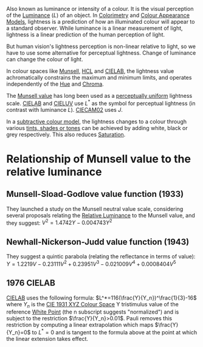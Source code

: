 Also known as luminance or intensity of a colour. It is the visual perception of the [Luminance](../Physical%20Aspects%20of%20Colours/Luminance.md) ($L$) of an object. In [Colorimetry](../Colorimetry.md) and [Colour Appearance Models](../Colour%20Modelling/Colour%20Appearance%20Models/Colour%20Appearance%20Models.md), lightness is a prediction of how an illuminated colour will appear to a standard observer. While luminance is a linear measurement of light, lightness is a linear prediction of the human perception of light.

But human vision's lightness perception is non-linear relative to light, so we have to use some alternative for perceptual lightness. Change of luminance can change the colour of light.

In colour spaces like [Munsell](World%20Building/Creativity%20and%20Arts/Colour%20Theory/Colour%20Spaces/Munsell%20Colour%20System), [HCL](../Colour%20Modelling/Colour%20Spaces/Cylindrical%20Colour%20Space%20Models.md) and [CIELAB](../Colour%20Modelling/Colour%20Spaces/CIELAB.md), the lightness value achromatically constrains the maximum and minimum limits, and operates independently of the [Hue](Hue.md) and [Chroma](Chroma.md).

The [Munsell value](World%20Building/Creativity%20and%20Arts/Colour%20Theory/Colour%20Spaces/Munsell%20Colour%20System) has long been used as a [perceptually uniform](../Colour%20Modelling/Colour%20Spaces/Uniform%20Colour%20Spaces.md) lightness scale. [CIELAB](../Colour%20Modelling/Colour%20Spaces/CIELAB.md) and [CIELUV](../Colour%20Modelling/Colour%20Spaces/CIELUV.md) use $L^*$ as the symbol for perceptual lightness (in contrast with luminance $L$). [CIECAM02](../Colour%20Modelling/Colour%20Appearance%20Models/CIECAM02.md) uses $J$.

In a [subtractive colour model](../Colour%20Modelling/Colour%20Models/Subtractive%20Colour%20Model.md), the lightness changes to a colour through various [tints, shades or tones](../Tint,%20shade%20and%20tone.md) can be achieved by adding white, black or grey respectively. This also reduces [Saturation](Saturation.md).

# Relationship of Munsell value to the relative luminance
## Munsell-Sload-Godlove value function (1933)
They launched a study on the Munsell neutral value scale, considering several proposals relating the [Relative Luminance](../Physical%20Aspects%20of%20Colours/Relative%20Luminance.md) to the Munsell value, and they suggest:
$V^2=1.4742Y-0.004743Y^2$
## Newhall-Nickerson-Judd value function (1943)
They suggest a quintic parabola (relating the reflectance in terms of value):
$Y=1.2219V-0.23111V^2+0.23951V^3-0.021009V^4+0.0008404V^5$
## 1976 CIELAB
[CIELAB](../Colour%20Modelling/Colour%20Spaces/CIELAB.md) uses the following formula:
$L^*=116(\frac{Y}{Y_n})^\frac{1}{3}-16$
where $Y_n$ is the [CIE 1931 XYZ Colour Space](../Colour%20Modelling/Colour%20Spaces/CIE%201931%20XYZ%20Colour%20Space.md) Y tristimulus value of the reference [White Point](../Colour%20Modelling/White%20Point.md) (the n subscript suggests "normalized") and is subject to the restriction $\frac{Y}{Y_n}>0.01$. Pauli removes this restriction by computing a linear extrapolation which maps $\frac{Y}{Y_n}=0$ to $L^*=0$ and is tangent to the formula above at the point at which the linear extension takes effect.